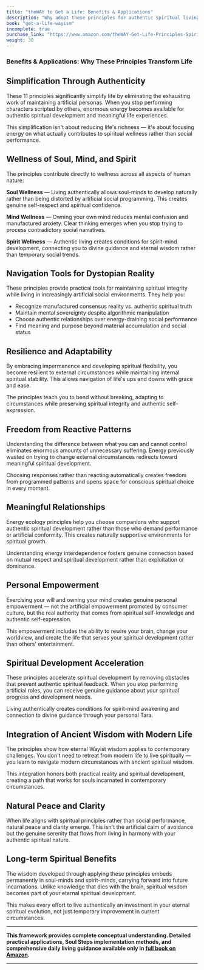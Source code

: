 ```yaml
---
title: "theWAY to Get a Life: Benefits & Applications"
description: "Why adopt these principles for authentic spiritual living"
book: "get-a-life-wayism"
incomplete: true
purchase_link: "https://www.amazon.com/theWAY-Get-Life-Principles-Spirit-ebook/dp/B0DR9YWPCC/"
weight: 30
---
```


### Benefits & Applications: Why These Principles Transform Life


## Simplification Through Authenticity

These 11 principles significantly simplify life by eliminating the exhausting work of maintaining artificial personas. When you stop performing characters scripted by others, enormous energy becomes available for authentic spiritual development and meaningful life experiences.

This simplification isn't about reducing life's richness — it's about focusing energy on what actually contributes to spiritual wellness rather than social performance.

## Wellness of Soul, Mind, and Spirit

The principles contribute directly to wellness across all aspects of human nature:

**Soul Wellness** — Living authentically allows soul-minds to develop naturally rather than being distorted by artificial social programming. This creates genuine self-respect and spiritual confidence.

**Mind Wellness** — Owning your own mind reduces mental confusion and manufactured anxiety. Clear thinking emerges when you stop trying to process contradictory social narratives.

**Spirit Wellness** — Authentic living creates conditions for spirit-mind development, connecting you to divine guidance and eternal wisdom rather than temporary social trends.

## Navigation Tools for Dystopian Reality

These principles provide practical tools for maintaining spiritual integrity while living in increasingly artificial social environments. They help you:

- Recognize manufactured consensus reality vs. authentic spiritual truth
- Maintain mental sovereignty despite algorithmic manipulation
- Choose authentic relationships over energy-draining social performance
- Find meaning and purpose beyond material accumulation and social status

## Resilience and Adaptability

By embracing impermanence and developing spiritual flexibility, you become resilient to external circumstances while maintaining internal spiritual stability. This allows navigation of life's ups and downs with grace and ease.

The principles teach you to bend without breaking, adapting to circumstances while preserving spiritual integrity and authentic self-expression.

## Freedom from Reactive Patterns

Understanding the difference between what you can and cannot control eliminates enormous amounts of unnecessary suffering. Energy previously wasted on trying to change external circumstances redirects toward meaningful spiritual development.

Choosing responses rather than reacting automatically creates freedom from programmed patterns and opens space for conscious spiritual choice in every moment.

## Meaningful Relationships

Energy ecology principles help you choose companions who support authentic spiritual development rather than those who demand performance or artificial conformity. This creates naturally supportive environments for spiritual growth.

Understanding energy interdependence fosters genuine connection based on mutual respect and spiritual development rather than exploitation or dominance.

## Personal Empowerment

Exercising your will and owning your mind creates genuine personal empowerment — not the artificial empowerment promoted by consumer culture, but the real authority that comes from spiritual self-knowledge and authentic self-expression.

This empowerment includes the ability to rewire your brain, change your worldview, and create the life that serves your spiritual development rather than others' entertainment.

## Spiritual Development Acceleration

These principles accelerate spiritual development by removing obstacles that prevent authentic spiritual feedback. When you stop performing artificial roles, you can receive genuine guidance about your spiritual progress and development needs.

Living authentically creates conditions for spirit-mind awakening and connection to divine guidance through your personal Tara.

## Integration of Ancient Wisdom with Modern Life

The principles show how eternal Wayist wisdom applies to contemporary challenges. You don't need to retreat from modern life to live spiritually — you learn to navigate modern circumstances with ancient spiritual wisdom.

This integration honors both practical reality and spiritual development, creating a path that works for souls incarnated in contemporary circumstances.

## Natural Peace and Clarity

When life aligns with spiritual principles rather than social performance, natural peace and clarity emerge. This isn't the artificial calm of avoidance but the genuine serenity that flows from living in harmony with your authentic spiritual nature.

## Long-term Spiritual Benefits

The wisdom developed through applying these principles embeds permanently in soul-minds and spirit-minds, carrying forward into future incarnations. Unlike knowledge that dies with the brain, spiritual wisdom becomes part of your eternal spiritual development.

This makes every effort to live authentically an investment in your eternal spiritual evolution, not just temporary improvement in current circumstances.

---

**This framework provides complete conceptual understanding. Detailed practical applications, Soul Steps implementation methods, and comprehensive daily living guidance available only in [full book on Amazon](https://www.amazon.com/theWAY-Get-Life-Principles-Spirit-ebook/dp/B0DR9YWPCC/).**

---

